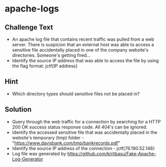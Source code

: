 # apache-logs

## Challenge Text
* An apache log file that contains recent traffic was pulled from a web server. There is suspicion that an external host was able to access a sensitive file accidentally placed in one of the company website's directories. Someone's getting fired... 
* Identify the source IP address that was able to access the file by using the flag format: jctf{IP address}

## Hint
* Which directory types should sensitive files not be placed in? 

## Solution
* Query through the web traffic for a connection by searching for a HTTP 200 OK success status response code. All 404's can be ignored.
* Identify the accessed sensitive file that was accidentally placed in the website's temporary (tmp) folder - "https://www.davisbank.com/tmp/bankrecords.pdf"
* Identify the source IP address of the connection - jctf{76.190.52.148}
* Log file was generated by https://github.com/kiritbasu/Fake-Apache-Log-Generator
